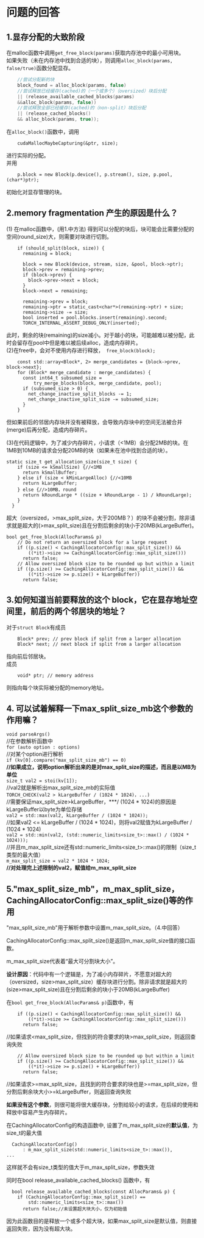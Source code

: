 # 问题的回答

## 1.显存分配的大致阶段

在malloc函数中调用`get_free_block(params)`获取内存池中的最小可用块。  
如果失败（未在内存池中找到合适的块），则调用`alloc_block(params, false/true)`函数分配显存。
```cpp
    //尝试分配新的块
    block_found = alloc_block(params, false)
    //尝试释放已经缓存(cached)的（一个或多个）（oversized）块后分配
    || (release_available_cached_blocks(params) 
    &&alloc_block(params, false))
    //尝试释放全部已经缓存(cached)的（non-split）块后分配
    || (release_cached_blocks() 
    && alloc_block(params, true));
```
在`alloc_block()`函数中，调用  
```
	cudaMallocMaybeCapturing(&ptr, size);
```
进行实际的分配。  
并用
```
	p.block = new Block(p.device(), p.stream(), size, p.pool, (char*)ptr);
```
初始化对显存管理的块。

## 2.memory fragmentation 产生的原因是什么？
(1) 在malloc函数中，(用1.中方法) 得到可以分配的块后，块可能会比需要分配的空间(round_size)大，则需要对块进行切割。
```
    if (should_split(block, size)) {
      remaining = block;

      block = new Block(device, stream, size, &pool, block->ptr);
      block->prev = remaining->prev;
      if (block->prev) {
        block->prev->next = block;
      }
      block->next = remaining;

      remaining->prev = block;
      remaining->ptr = static_cast<char*>(remaining->ptr) + size;
      remaining->size -= size;
      bool inserted = pool.blocks.insert(remaining).second;
      TORCH_INTERNAL_ASSERT_DEBUG_ONLY(inserted);
 ```
此时，剩余的块(remaining)的size减小。对于越小的块，可能越难以被分配，此时会留存在pool中但是难以被后续alloc，造成内存碎片。  
(2)在free中，会对不使用内存进行释放，`	free_block(block);`

```
    const std::array<Block*, 2> merge_candidates = {block->prev, block->next};
    for (Block* merge_candidate : merge_candidates) {
      const int64_t subsumed_size =
          try_merge_blocks(block, merge_candidate, pool);
      if (subsumed_size > 0) {
      	net_change_inactive_split_blocks -= 1;
      	net_change_inactive_split_size -= subsumed_size;
      }
    }
```
但如果前后的邻居内存块并没有被释放，会导致内存块中的空间无法被合并(merge)后再分配，造成内存碎片。

(3)在代码逻辑中，为了减少内存碎片，小请求（<1MB）会分配2MB的块。在1MB到10MB的请求会分配20MB的块（如果未在池中找到合适的块）。
```
static size_t get_allocation_size(size_t size) {
    if (size <= kSmallSize) {//<1MB
      return kSmallBuffer;
    } else if (size < kMinLargeAlloc) {//<10MB  
      return kLargeBuffer;
    } else {//>10MB，round
      return kRoundLarge * ((size + kRoundLarge - 1) / kRoundLarge);
    }
  }
```
超大（oversized，>max_split_size，大于200MB？）的块不会被分割，除非请求就是超大的(>max_split_size)且在分割后剩余的块小于20MB(kLargeBuffer)。
```
bool get_free_block(AllocParams& p)
    // Do not return an oversized block for a large request
    if ((p.size() < CachingAllocatorConfig::max_split_size()) &&
        ((*it)->size >= CachingAllocatorConfig::max_split_size()))
      return false;
    // Allow oversized block size to be rounded up but within a limit
    if ((p.size() >= CachingAllocatorConfig::max_split_size()) &&
        ((*it)->size >= p.size() + kLargeBuffer))
      return false;
```

## 3.如何知道当前要释放的这个 block，它在显存地址空间里，前后的两个邻居块的地址？
对于`struct Block`有成员
```
	Block* prev; // prev block if split from a larger allocation
	Block* next; // next block if split from a larger allocation
```
指向前后邻居块。  
成员
```
	void* ptr; // memory address
```
则指向每个块实际被分配的memory地址。

## 4. 可以试着解释一下max_split_size_mb这个参数的作用嘛？
`void parseArgs() `  
//在参数解析函数中  
`for (auto option : options)`  
//对某个option进行解析  
`if (kv[0].compare("max_split_size_mb") == 0)`  
**//如果成立，说明option解析出来的是对max_split_size的描述，而且是以MB为单位**  
`size_t val2 = stoi(kv[1]);`  
//val2就是解析出max_split_size_mb的实际值  
`TORCH_CHECK(val2 > kLargeBuffer / (1024 * 1024)，...)`  
//需要保证max_split_size>kLargeBuffer，***/ (1024 * 1024)的原因是kLargeBuffer以byte为单位存储  
`val2 = std::max(val2, kLargeBuffer / (1024 * 1024));`  
//如果val2 <= kLargeBuffer / (1024 * 1024)，则将val2赋值为kLargeBuffer / (1024 * 1024)  
`val2 = std::min(val2, (std::numeric_limits<size_t>::max() / (1024 * 1024)));`  
//并且m_max_split_size还有std::numeric_limits<size_t>::max()的限制（size_t类型的最大值）  
`m_max_split_size = val2 * 1024 * 1024;`  
**//对处理完上述限制的val2，赋值给m_max_split_size**  

## 5."max_split_size_mb"，m_max_split_size，CachingAllocatorConfig::max_split_size()等的作用

"max_split_size_mb"用于解析参数中设置m_max_split_size。（4.中回答）

CachingAllocatorConfig::max_split_size()是返回m_max_split_size值的接口函数。

m_max_split_size代表着“最大可分割块大小”。

**设计原因**：代码中有一个逻辑是，为了减小内存碎片，不愿意对超大的（oversized，size>max_split_size）缓存块进行分割。除非请求就是超大的(size>max_split_size)且在分割后剩余的块小于20MB(kLargeBuffer)

在`bool get_free_block(AllocParams& p)`函数中，有
```
    if ((p.size() < CachingAllocatorConfig::max_split_size()) &&
        ((*it)->size >= CachingAllocatorConfig::max_split_size()))
      return false;
```
//如果请求<max_split_size，但找到的符合要求的块>max_split_size，则返回查询失败
```
    // Allow oversized block size to be rounded up but within a limit
    if ((p.size() >= CachingAllocatorConfig::max_split_size()) &&
        ((*it)->size >= p.size() + kLargeBuffer))
      return false;
```
//如果请求>=max_split_size，且找到的符合要求的块也是>=max_split_size，但分割后剩余块大小>=kLargeBuffer，则返回查询失败

**如果没有这个参数**，则很可能将很大缓存块，分割给较小的请求，在后续的使用和释放中容易产生内存碎片。

在CachingAllocatorConfig的构造函数中,
设置了m_max_split_size的**默认值**，为size_t的最大值
```
  CachingAllocatorConfig()
      : m_max_split_size(std::numeric_limits<size_t>::max()),
...
```

这样就不会有size_t类型的值大于m_max_split_size，参数失效

同时在bool release_available_cached_blocks() 函数中，有
```
  bool release_available_cached_blocks(const AllocParams& p) {
    if (CachingAllocatorConfig::max_split_size() ==
        std::numeric_limits<size_t>::max())
      return false;//未设置超大块大小，仅为初始值
```
因为此函数目的是释放一个或多个超大块，如果max_split_size是默认值，则直接返回失败，因为没有超大块。
